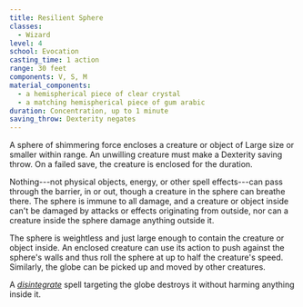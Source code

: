 ```yaml
---
title: Resilient Sphere
classes:
  - Wizard
level: 4
school: Evocation
casting_time: 1 action
range: 30 feet
components: V, S, M
material_components:
  - a hemispherical piece of clear crystal
  - a matching hemispherical piece of gum arabic
duration: Concentration, up to 1 minute
saving_throw: Dexterity negates
---
```


A sphere of shimmering force encloses a creature or object of Large size or smaller within range. An unwilling creature must make a Dexterity saving throw. On a failed save, the creature is enclosed for the duration.

Nothing---not physical objects, energy, or other spell effects---can pass through the barrier, in or out, though a creature in the sphere can breathe there. The sphere is immune to all damage, and a creature or object inside can't be damaged by attacks or effects originating from outside, nor can a creature inside the sphere damage anything outside it.

The sphere is weightless and just large enough to contain the creature or object inside. An enclosed creature can use its action to push against the sphere's walls and thus roll the sphere at up to half the creature's speed. Similarly, the globe can be picked up and moved by other creatures.

A *[disintegrate](/spells/disintegrate/)* spell targeting the globe destroys it without harming anything inside it.
